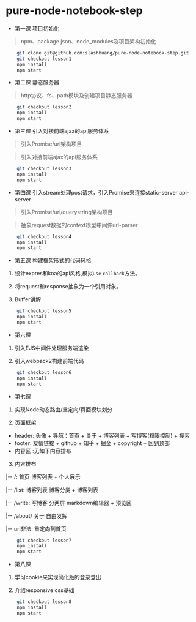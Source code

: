# pure-node-notebook-step

- 第一课 项目初始化
> npm、package.json、node_modules及项目架构初始化
```bash
	git clone git@github.com:slashhuang/pure-node-notebook-step.git
	git checkout lesson1 
	npm install 
	npm start
```

- 第二课 静态服务器
> http协议、fs、path模块及创建项目静态服务器
```bash
	git checkout lesson2 
	npm install 
	npm start
```

- 第三课 引入对接前端ajax的api服务体系

> 引入Promise/url架构项目

> 引入对接前端ajax的api服务体系

```bash
	git checkout lesson3 
	npm install 
	npm start
```

- 第四课 引入stream处理post请求，引入Promise来连接static-server api-server

> 引入Promise/url/querystring架构项目

> 抽象request数据的context模型中间件url-parser

```bash
	git checkout lesson4
	npm install 
	npm start
```

- 第五课 构建框架形式的代码风格

1. 设计expres和koa的api风格,模拟`use` `callback`方法。

2. 将request和response抽象为一个引用对象。

3. Buffer讲解

```bash
	git checkout lesson5
	npm install 
	npm start
```

- 第六课 

1. 引入EJS中间件处理服务端渲染

2. 引入webpack2构建前端代码

```bash
	git checkout lesson6
	npm install 
	npm start
```

- 第七课 

1. 实现Node动态路由/重定向/页面模块划分

2. 页面框架

- header:   头像 + 导航：首页 + 关于 + 博客列表 + 写博客(权限控制) +  搜索
- footer:   友情链接 + github + 知乎 + 掘金 + copyright + 回到顶部
- 内容区 :见如下内容排布

3. 内容排布

|-- /: 首页   博客列表 + 个人展示

|-- /list: 博客列表  博客分类  + 博客列表

|-- /write: 写博客    分两屏  markdown编辑器 +  预览区

|-- /about/ 关于      自由发挥

|-- url非法: 重定向到首页


```bash
	git checkout lesson7
	npm install 
	npm start
```

- 第八课 

1. 学习cookie来实现简化版的登录登出

2. 介绍responsive css基础

```bash
	git checkout lesson8
	npm install 
	npm start
```




